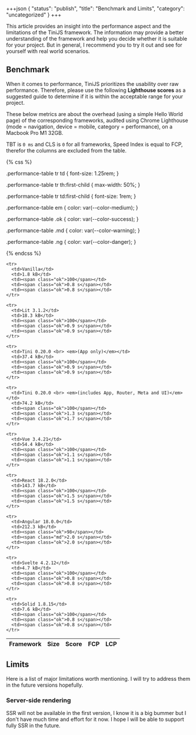 +++json
{
  "status": "publish",
  "title": "Benchmark and Limits",
  "category": "uncategorized"
}
+++

<style>
  {% getBundle "css" %}
</style>

This article provides an insight into the performance aspect and the limitations of the TiniJS framework. The information may provide a better understanding of the framework and help you decide whether it is suitable for your project. But in general, I recommend you to try it out and see for yourself with real world scenarios.

## Benchmark

When it comes to performance, TiniJS prioritizes the usability over raw performance. Therefore, please use the following **Lighthouse scores** as a suggested guide to determine if it is within the acceptable range for your project.

These below metrics are about the overhead (using a simple Hello World page) of the corresponding frameworks, audited using Chrome Lighthouse (mode = navigation, device = mobile, category = performance), on a Macbook Pro M1 32GB.

TBT is `0 ms` and CLS is `0` for all frameworks, Speed Index is equal to FCP, therefor the columns are excluded from the table.

{% css %}

  .performance-table tr td {
    font-size: 1.25rem;
  }

  .performance-table tr th:first-child {
    max-width: 50%;
  }

  .performance-table tr td:first-child {
    font-size: 1rem;
  }

  .performance-table em {
    color: var(--color-medium);
  }

  .performance-table .ok {
    color: var(--color-success);
  }

  .performance-table .md {
    color: var(--color-warning);
  }

  .performance-table .ng {
    color: var(--color-danger);
  }

{% endcss %}

<table class="performance-table">

  <thead>
    <tr>
      <th>Framework</th>
      <th>Size</th>
      <th>Score</th>
      <th>FCP</th>
      <th>LCP</th>
    </tr>
  </thead>

  <tbody>

    <tr>
      <td>Vanilla</td>
      <td>1.8 kB</td>
      <td><span class="ok">100</span></td>
      <td><span class="ok">0.8 s</span></td>
      <td><span class="ok">0.8 s</span></td>
    </tr>

    <tr>
      <td>Lit 3.1.2</td>
      <td>18.3 kB</td>
      <td><span class="ok">100</span></td>
      <td><span class="ok">0.9 s</span></td>
      <td><span class="ok">0.9 s</span></td>
    </tr>

    <tr>
      <td>Tini 0.20.0 <br> <em>(App only)</em></td>
      <td>37.4 kB</td>
      <td><span class="ok">100</span></td>
      <td><span class="ok">0.9 s</span></td>
      <td><span class="ok">0.9 s</span></td>
    </tr>

    <tr>
      <td>Tini 0.20.0 <br> <em>(includes App, Router, Meta and UI)</em></td>
      <td>74.2 kB</td>
      <td><span class="ok">100</span></td>
      <td><span class="ok">1.3 s</span></td>
      <td><span class="ok">1.7 s</span></td>
    </tr>

    <tr>
      <td>Vue 3.4.21</td>
      <td>54.4 kB</td>
      <td><span class="ok">100</span></td>
      <td><span class="ok">1.1 s</span></td>
      <td><span class="ok">1.1 s</span></td>
    </tr>

    <tr>
      <td>React 18.2.0</td>
      <td>143.7 kB</td>
      <td><span class="ok">100</span></td>
      <td><span class="ok">1.5 s</span></td>
      <td><span class="ok">1.5 s</span></td>
    </tr>

    <tr>
      <td>Angular 18.0.0</td>
      <td>212.3 kB</td>
      <td><span class="ok">98</span></td>
      <td><span class="md">2.0 s</span></td>
      <td><span class="ok">2.0 s</span></td>
    </tr>

    <tr>
      <td>Svelte 4.2.12</td>
      <td>4.7 kB</td>
      <td><span class="ok">100</span></td>
      <td><span class="ok">0.8 s</span></td>
      <td><span class="ok">0.8 s</span></td>
    </tr>

    <tr>
      <td>Solid 1.8.15</td>
      <td>7.6 kB</td>
      <td><span class="ok">100</span></td>
      <td><span class="ok">0.8 s</span></td>
      <td><span class="ok">0.8 s</span></td>
    </tr>

  </tbody>

</table>

## Limits

Here is a list of major limitations worth mentioning. I will try to address them in the future versions hopefully.

### Server-side rendering

SSR will not be available in the first version, I know it is a big bummer but I don't have much time and effort for it now. I hope I will be able to support fully SSR in the future.
